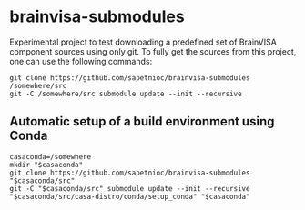 # brainvisa-submodules
Experimental project to test downloading a predefined set of BrainVISA component sources using only git. To fully get the sources from this project, one can use the following commands:

```
git clone https://github.com/sapetnioc/brainvisa-submodules /somewhere/src
git -C /somewhere/src submodule update --init --recursive
```

## Automatic setup of a build environment using Conda

```
casaconda=/somewhere
mkdir "$casaconda"
git clone https://github.com/sapetnioc/brainvisa-submodules "$casaconda/src"
git -C "$casaconda/src" submodule update --init --recursive
"$casaconda/src/casa-distro/conda/setup_conda" "$casaconda"
```
